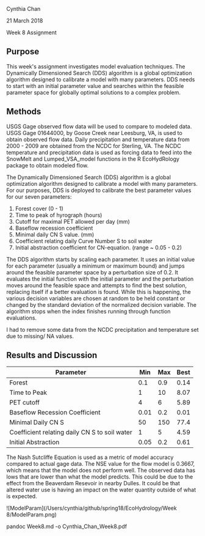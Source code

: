 Cynthia Chan

21 March 2018

Week 8 Assignment


## Purpose

This week's assignment investigates model evaluation techniques. The Dynamically Dimensioned Search (DDS) algorithm is a global optimization algorithm designed to calibrate a model with many parameters. DDS needs to start with an initial parameter value and searches within the feasible parameter space for globally
optimal solutions to a complex problem.

## Methods
USGS Gage observed flow data will be used to compare to modeled data. USGS Gage 01644000, by Goose Creek near Leesburg, VA, is used to
obtain observed flow data. Daily precipitation and temperature data from
2000 - 2009 are obtained from the NCDC for Sterling, VA. The NCDC temperature and precipitation data is used as forcing data to feed into the SnowMelt and Lumped_VSA_model functions in the R EcoHydRology package to obtain modeled flow.

The Dynamically Dimensioned Search (DDS) algorithm is a global optimization
algorithm designed to calibrate a model with many parameters. For our purposes,
DDS is deployed to calibrate the best parameter values for our seven parameters:
1. Forest cover (0 - 1)
2. Time to peak of hyrograph (hours)
3. Cutoff for maximal PET allowed per day (mm)
4. Baseflow recession coefficient
5. Minimal daily CN S value. (mm)
6. Coefficient relating daily Curve Number S to soil water
7. Initial abstraction coefficient for CN-equation. (range ~ 0.05 - 0.2)

The DDS algorithm starts by scaling each parameter. It uses an initial value for each parameter (usually a minimum or maximum bound) and jumps around the feasible parameter space by a perturbation size of 0.2. It evaluates the initial function with the initial parameter and the perturbation moves around the feasible space and attempts to find the best solution, replacing itself if a better evaluation is found. While this is happening, the various decision variables are chosen at random to be held constant or changed by the standard deviation of the normalized decision variable. The algorithm stops when the index finishes running through function evaluations.

I had to remove some data from the NCDC precipitation and temperature set due to missing/ NA values.


## Results and Discussion

| Parameter                                     | Min  | Max | Best |
| --------------------------------------------- | ---- | --- | ---- |
| Forest                                        | 0.1  | 0.9 | 0.14 |
| Time to Peak                                  | 1    | 10  | 8.07 |
| PET cutoff                                    | 4    | 6   | 5.89 |
| Baseflow Recession Coefficient                | 0.01 | 0.2 | 0.01 |
| Minimal Daily CN S                            | 50   | 150 | 77.4 |
| Coefficient relating daily CN S to soil water | 1    | 5   | 4.59 |
| Initial Abstraction                           | 0.05 | 0.2 | 0.61 |

The Nash Sutcliffe Equation is used as a metric of model accuracy compared to actual gage data. The NSE value for the flow model is 0.3667, which means that the model does not perform well. The observed data has lows that are lower than what the model predicts. This could be due to the effect from the Beaverdam Resevoir in nearby Dulles. It could be that altered water use is having an impact on the water quantity outside of what is expected.

![ModelParam](/Users/cynthia/github/spring18/EcoHydrology/Week 8/ModelParam.png)


pandoc Week8.md -o Cynthia_Chan_Week8.pdf
